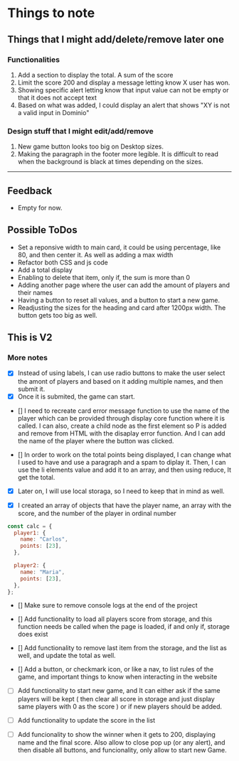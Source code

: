 # Things to note

## Things that I might add/delete/remove later one

### Functionalities

1. Add a section to display the total. A sum of the score
2. Limit the score 200 and display a message letting know X user has won.
3. Showing specific alert letting know that input value can not be empty or that it does not accept text
4. Based on what was added, I could display an alert that shows "XY is not a valid input in Dominio"

### Design stuff that I might edit/add/remove

1. New game button looks too big on Desktop sizes.
2. Making the paragraph in the footer more legible. It is difficult to read when the background is black at times depending on the sizes.

---

## Feedback

- Empty for now.

## Possible ToDos

- Set a reponsive width to main card, it could be using percentage, like 80, and then center it. As well as adding a max width
- Refactor both CSS and js code
- Add a total display
- Enabling to delete that item, only if, the sum is more than 0
- Adding another page where the user can add the amount of players and their names
- Having a button to reset all values, and a button to start a new game.
- Readjusting the sizes for the heading and card after 1200px width. The button gets too big as well.

## This is V2

### More notes

- [x] Instead of using labels, I can use radio buttons to make the user select the amont of players and based on it adding multiple names, and then submit it.
- [x] Once it is submited, the game can start.

- [] I need to recreate card error message function to use the name of the player which can be provided through display core function where it is called. I can also, create a child node as the first element so P is added and remove from HTML with the disaplay error function. And I can add the name of the player where the button was clicked.

- [] In order to work on the total points being displayed, I can change what I used to have and use a paragraph and a spam to diplay it. Then, I can use the li elements value and add it to an array, and then using reduce, It get the total.

-[x] Later on, I will use local storaga, so I need to keep that in mind as well.

-[x] I created an array of objects that have the player name, an array with the score, and the number of the player in ordinal number

```js
const calc = {
  player1: {
    name: "Carlos",
    points: [23],
  },

  player2: {
    name: "Maria",
    points: [23],
  },
};
```

- [] Make sure to remove console logs at the end of the project

- [] Add functionality to load all players score from storage, and this function needs be called when the page is loaded, if and only if, storage does exist

- [] Add functionality to remove last item from the storage, and the list as well, and update the total as well.

- [] Add a button, or checkmark icon, or like a nav, to list rules of the game, and important things to know when interacting in the website

- [ ] Add functionality to start new game, and It can either ask if the same players will be kept ( then clear all score in storage and just display same players with 0 as the score ) or if new players should be added.

- [ ] Add functionality to update the score in the list

- [ ] Add funcionality to show the winner when it gets to 200, displaying name and the final score. Also allow to close pop up (or any alert), and then disable all buttons, and funcionality, only allow to start new Game.
